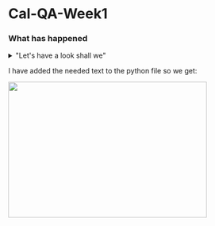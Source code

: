 # Cal-QA-Week1

### What has happened

<details>
  <summary>"Let's have a look shall we"</summary>
  * Added some text files
  * Practiced with reverting files (evidence deleted)
  * Got upset at VIM and config to Nano
  * Used a group repo successfully
</details>

I have added the needed text to the python file so we get:

<img width="400" height="275" src="https://user-images.githubusercontent.com/100779521/156581377-305ea286-bcb5-4410-bf8d-cc40202c1b85.jpg">
